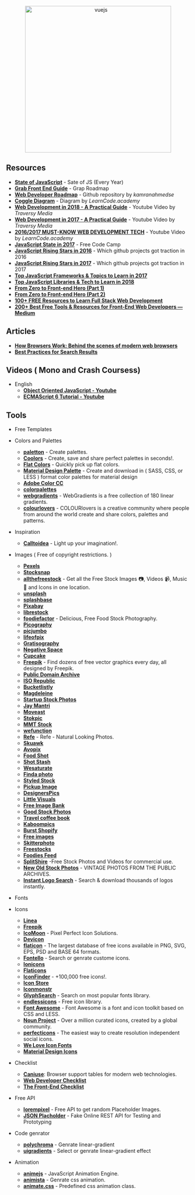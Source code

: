 <p align="center">
  <img width="400" src="https://cdn.dribbble.com/users/751348/screenshots/2329465/open-position-frontend-developer-dribbble-2-preview.png"  alt="vuejs">
</p>

## Resources
+ **[State of JavaScript](https://stateofjs.com/)** - Sate of JS (Every Year)
+ **[Grab Front End Guide](https://github.com/grab/front-end-guide)** - Grap Roadmap
+ **[Web Developer Roadmap](https://github.com/kamranahmedse/developer-roadmap)** - Github repository by _kamranahmedse_
+ **[Coggle Diagram](https://coggle.it/diagram/Vz9LvW8byvN0I38x)** - Diagram by _LearnCode.academy_
+ **[Web Development in 2018 - A Practical Guide](https://www.youtube.com/watch?v=Zftx68K-1D4)** - Youtube Video by _Traversy Media_
+ **[Web Development in 2017 - A Practical Guide](https://www.youtube.com/watch?v=9hDKfBKuXjI)** - Youtube Video by _Traversy Media_
+ **[2016/2017 MUST-KNOW WEB DEVELOPMENT TECH](https://www.youtube.com/watch?v=sBzRwzY7G-k)** - Youtube Video by _LearnCode.academy_
+ **[JavaScript State in 2017](https://medium.freecodecamp.org/a-look-back-at-the-state-of-javascript-in-2017-a5b7f562e977)** - Free Code Camp
+ **[JavaScript Rising Stars in 2016](https://risingstars2016.js.org/)** - Which github projects got traction in 2016
+ **[JavaScript Rising Stars in 2017](https://risingstars.js.org/2017/en/)** - Which github projects got traction in 2017
+ **[Top JavaScript Frameworks & Topics to Learn in 2017](https://medium.com/javascript-scene/top-javascript-frameworks-topics-to-learn-in-2017-700a397b711)** 
+ **[Top JavaScript Libraries & Tech to Learn in 2018 ](https://medium.com/javascript-scene/top-javascript-libraries-tech-to-learn-in-2018-c38028e028e6)** 
+ **[From Zero to Front-end Hero (Part 1)](https://medium.freecodecamp.com/from-zero-to-front-end-hero-part-1-7d4f7f0bff02)**
+ **[From Zero to Front-end Hero (Part 2)](https://medium.freecodecamp.com/from-zero-to-front-end-hero-part-2-adfa4824da9b)**
+ **[100+ FREE Resources to Learn Full Stack Web Development](https://github.com/bmorelli25/Become-A-Full-Stack-Web-Developer)**
+ **[200+ Best Free Tools & Resources for Front-End Web Developers — Medium](https://medium.com/@ti_asif/200-best-free-tools-resources-for-front-end-web-developers-3fb3c415a643#.oq3s5llo4)**

## Articles
+ **[How Browsers Work: Behind the scenes of modern web browsers](https://www.html5rocks.com/en/tutorials/internals/howbrowserswork/)**
+ **[Best Practices for Search Results](https://uxplanet.org/best-practices-for-search-results-1bbed9d7a311)**

## Videos ( Mono and Crash Coursess)
* English
  + **[Object Oriented JavaScript - Youtube](https://www.youtube.com/watch?v=O8wwnhdkPE4)**
  + **[ECMAScript 6 Tutorial - Youtube](https://www.youtube.com/watch?v=Jakoi0G8lBg&t=2s)**

## Tools

- Free Templates

- Colors and Palettes
  + **[paletton](http://paletton.com)** - Create palettes.
  + **[Coolors](https://coolors.co/)** - Create, save and share perfect palettes in seconds!.
  + **[Flat Colors](http://flatuicolors.com/)** - Quickly pick up flat colors.
  + **[Material Design Palette](https://www.materialpalette.com/)** - Create and download in ( SASS, CSS, or LESS ) format color palettes for material design
  + **[Adobe Color CC](https://color.adobe.com/create/color-wheel/)**
  + **[colorpalettes](http://colorpalettes.net/)**
  + **[webgradients](https://webgradients.com/)** - WebGradients is a free collection of 180 linear gradients.
  + **[colourlovers](http://www.colourlovers.com/)** - COLOURlovers is a creative community where people from around the world create
and share colors, palettes and patterns.

- Inspiration
  + **[Calltoidea](http://www.calltoidea.com/)** - Light up your imagination!.

- Images ( Free of copyright restrictions. )
  + **[Pexels](https://www.pexels.com/)**
  + **[Stocksnap](https://stocksnap.io/)**
  + **[allthefreestock](http://allthefreestock.com/)** - Get all the Free Stock Images 📷, Videos 📹, Music 🎼 and Icons in one location.
  + **[unsplash](https://unsplash.com/)**
  + **[splashbase](http://www.splashbase.co/)**
  + **[Pixabay](https://pixabay.com/)**
  + **[librestock](http://librestock.com/)**
  + **[foodiefactor](https://foodiefactor.com/)** - Delicious, Free Food Stock Photography.
  + **[Picography](https://picography.co/)**
  + **[picjumbo](https://picjumbo.com/)**
  + **[lifeofpix](http://www.lifeofpix.com/)**
  + **[Gratisography](https://gratisography.com/)**
  + **[Negative Space](https://negativespace.co/)**
  + **[Cupcake](http://cupcake.nilssonlee.se/)**
  + **[Freepik](https://www.freepik.com/)** - Find dozens of free vector graphics every day, all designed by Freepik.
  + **[Public Domain Archive](http://publicdomainarchive.com/)**
  + **[ISO Republic](https://isorepublic.com/)**
  + **[Bucketlistly](http://photos.bucketlistly.com/)**
  + **[Magdeleine](https://magdeleine.co/browse/)**
  + **[Startup Stock Photos](http://startupstockphotos.com/)**
  + **[Jay Mantri](http://jaymantri.com/)**
  + **[Moveast](http://moveast.me/)**
  + **[Stokpic](http://stokpic.com/)**
  + **[MMT Stock](https://mmtstock.com/)**
  + **[wefunction](http://wefunction.com/category/free-photos/)**
  + **[Refe](http://getrefe.com/downloads/category/free/)** - Refe - Natural Looking Photos.
  + **[Skuawk](http://skuawk.com)**
  + **[Avopix](https://avopix.com)**
  + **[Food Shot](https://foodshot.co)**
  + **[Shot Stash](https://shotstash.com)**
  + **[Wesaturate](https://www.wesaturate.com)**
  + **[Finda photo](http://finda.photo)**
  + **[Styled Stock](https://styledstock.co/)**
  + **[Pickup Image](http://pickupimage.com)**
  + **[DesignersPics](http://www.designerspics.com)**
  + **[Little Visuals](http://littlevisuals.co)**
  + **[Free Image Bank](http://www.freemagebank.com)**
  + **[Good Stock Photos](https://goodstock.photos)**
  + **[Travel coffee book](http://travelcoffeebook.com)**
  + **[Kaboompics](https://kaboompics.com)**
  + **[Burst Shopify](https://burst.shopify.com)**
  + **[Free images](https://www.freeimages.com)**
  + **[Skitterphoto](https://skitterphoto.com/)**
  + **[Freestocks](https://freestocks.org)**
  + **[Foodies Feed](https://www.foodiesfeed.com/)**
  + **[SplitShire](https://www.splitshire.com/)** -Free Stock Photos and Videos for commercial use.
  + **[New Old Stock Photos](https://nos.twnsnd.co/)** - VINTAGE PHOTOS FROM THE PUBLIC ARCHIVES.
  + **[Instant Logo Search](http://instantlogosearch.com/)** - Search & download thousands of logos instantly.




- Fonts


- Icons
  + **[Linea](http://linea.io)**
  + **[Freepik](https://www.freepik.com/free-icons)**
  + **[IcoMoon](https://icomoon.io/)** - Pixel Perfect Icon Solutions.
  + **[Devicon](http://konpa.github.io/devicon/)**
  + **[flaticon](https://www.flaticon.com/)** - The largest database of free icons available in PNG, SVG, EPS, PSD and BASE 64 formats.
  + **[Fontello](http://fontello.com/)** - Search or genrate custome icons.
  + **[Ionicons](http://ionicons.com)**
  + **[Flaticons](http://flaticons.net)**
  + **[IconFinder](https://www.iconfinder.com/free_icons)** - +100,000 free icons!.
  + **[Icon Store](https://iconstore.co)**
  + **[Iconmonstr](https://iconmonstr.com)**
  + **[GlyphSearch](https://glyphsearch.com/)** - Search on most popular fonts library.
  + **[endlessicons](http://www.endlessicons.com/)** - Free icon library.
  + **[Font Awesome](http://fontawesome.io/)** - Font Awesome is a font and icon toolkit based on CSS and LESS.
  + **[Noun Project](https://thenounproject.com/)** - Over a million curated icons, created by a global community.
  + **[perfecticons](http://perfecticons.com/)** - The easiest way to create resolution independent social icons.
  + **[We Love Icon Fonts](http://weloveiconfonts.com)**
  + **[Material Design Icons](http://google.github.io/material-design-icons/)**


- Checklist
  + **[Caniuse](http://caniuse.com/)**: Browser support tables for modern web technologies.
  + **[Web Developer Checklist](http://webdevchecklist.com/)**
  + **[The Front-End Checklist](https://frontendchecklist.io/)**

- Free API
  + **[lorempixel](http://lorempixel.com/)** - Free API to get random Placeholder Images.
  + **[JSON Placholder](https://jsonplaceholder.typicode.com/)** - Fake Online REST API for Testing and Prototyping

- Code genrator
  + **[polychroma](https://polychroma.now.sh/)** - Genrate linear-gradient
  + **[uigradients](https://uigradients.com/)** - Select or genrate linear-gradient effect

- Animation
  + **[animejs](http://animejs.com/)** - JavaScript Animation Engine.
  + **[animista](http://animista.net/)** - Genrate css animation.
  + **[animate.css](https://daneden.github.io/animate.css/)** - Predefined css animation class.
